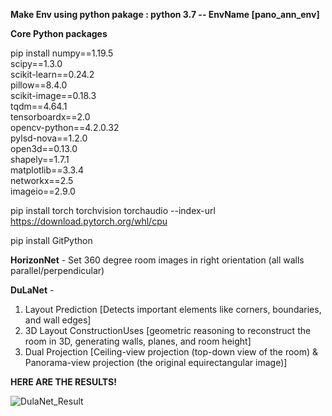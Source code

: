 **Make Env using python pakage : python 3.7  -- EnvName [pano_ann_env]**

**Core Python packages**

pip install numpy==1.19.5 \
            scipy==1.3.0 \
            scikit-learn==0.24.2 \
            pillow==8.4.0 \
            scikit-image==0.18.3 \
            tqdm==4.64.1 \
            tensorboardx==2.0 \
            opencv-python==4.2.0.32 \
            pylsd-nova==1.2.0 \
            open3d==0.13.0 \
            shapely==1.7.1 \
            matplotlib==3.3.4 \
            networkx==2.5 \
            imageio==2.9.0
            
pip install torch torchvision torchaudio --index-url https://download.pytorch.org/whl/cpu

pip install GitPython


**HorizonNet** - Set 360 degree room images in right orientation (all walls parallel/perpendicular)

**DuLaNet** - 
1. Layout Prediction [Detects important elements like corners, boundaries, and wall edges]
2. 3D Layout ConstructionUses [geometric reasoning to reconstruct the room in 3D, generating walls, planes, and room height]
3. Dual Projection [Ceiling-view projection (top-down view of the room) & Panorama-view projection (the original equirectangular image)]

**HERE ARE THE RESULTS!**

![DulaNet_Result](https://github.com/user-attachments/assets/c999c34a-228f-47ec-a372-884a3edf491f)
